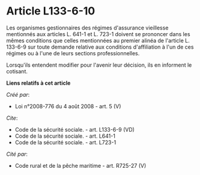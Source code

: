 # Article L133-6-10

Les organismes gestionnaires des régimes d'assurance vieillesse mentionnés aux articles L. 641-1 et L. 723-1 doivent se
prononcer dans les mêmes conditions que celles mentionnées au premier alinéa de l'article L. 133-6-9 sur toute demande
relative aux conditions d'affiliation à l'un de ces régimes ou à l'une de leurs sections professionnelles. 

Lorsqu'ils entendent modifier pour l'avenir leur décision, ils en informent le cotisant.

**Liens relatifs à cet article**

_Créé par_:

  - Loi n°2008-776 du 4 août 2008 - art. 5 (V)

_Cite_:

  - Code de la sécurité sociale. - art. L133-6-9 (VD)
  - Code de la sécurité sociale. - art. L641-1
  - Code de la sécurité sociale. - art. L723-1

_Cité par_:

  - Code rural et de la pêche maritime - art. R725-27 (V)
